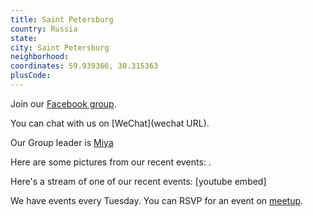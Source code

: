 ```yaml
---
title: Saint Petersburg
country: Russia
state: 
city: Saint Petersburg
neighborhood: 
coordinates: 59.939366, 30.315363
plusCode:
---
```

Join our [Facebook group](https://www.facebook.com/groups/free.code.camp.saint.petersburg).

You can chat with us on [WeChat](wechat URL).

Our Group leader is [Miya](freecodecamp.org/miya)

Here are some pictures from our recent events:
![]().

Here's a stream of one of our recent events:
[youtube embed]

We have events every Tuesday. You can RSVP for an event on [meetup](meetupurl).
